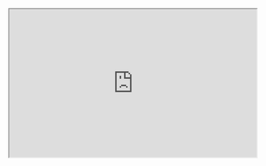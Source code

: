 <iframe src="https://64.media.tumblr.com/48eeaa2c618051b46bb9346744c17c97/a42a01809d84d88c-3a/s500x750/ca71cf35e99e01cfe4c4d0f9798b82d2bc6297b1.gifv" width="500" height="300"></iframe>
